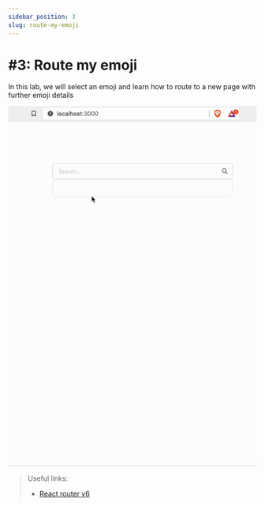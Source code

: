 ```yaml
---
sidebar_position: 3
slug: route-my-emoji
---
```


# #3: Route my emoji

In this lab, we will select an emoji and learn how to route to a new page with further emoji details

![](assets/route-demo.gif)

> Useful links:
> - [React router v6](https://reactrouter.com/en/main/start/tutorial)